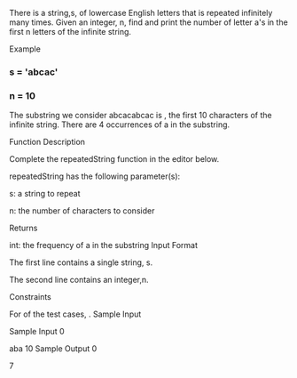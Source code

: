 There is a string,s, of lowercase English letters that is repeated infinitely many times. Given an integer, n, find and print the number of letter a's in the first  n letters of the infinite string.

Example
### s = 'abcac'
### n = 10


The substring we consider abcacabcac is , the first 10  characters of the infinite string. There are 4 occurrences of a in the substring.

Function Description

Complete the repeatedString function in the editor below.

repeatedString has the following parameter(s):

s: a string to repeat

n: the number of characters to consider

Returns

int: the frequency of a in the substring
Input Format

The first line contains a single string, s.

The second line contains an integer,n.

Constraints

For  of the test cases, .
Sample Input

Sample Input 0

aba
10
Sample Output 0

7
